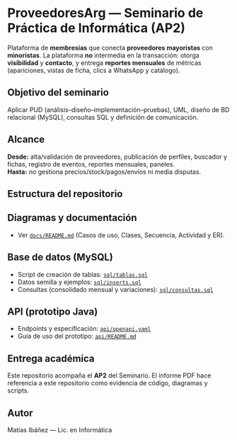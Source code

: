 # ProveedoresArg — Seminario de Práctica de Informática (AP2)

Plataforma de **membresías** que conecta **proveedores mayoristas** con **minoristas**. La plataforma **no** intermedia en la transacción: otorga **visibilidad** y **contacto**, y entrega **reportes mensuales** de métricas (apariciones, vistas de ficha, clics a WhatsApp y catálogo).

## Objetivo del seminario
Aplicar PUD (análisis–diseño–implementación–pruebas), UML, diseño de BD relacional (MySQL), consultas SQL y definición de comunicación.

## Alcance
**Desde:** alta/validación de proveedores, publicación de perfiles, buscador y fichas, registro de eventos, reportes mensuales, paneles.  
**Hasta:** no gestiona precios/stock/pagos/envíos ni media disputas.

## Estructura del repositorio


## Diagramas y documentación
- Ver [`docs/README.md`](docs/README.md) (Casos de uso, Clases, Secuencia, Actividad y ER).

## Base de datos (MySQL)
- Script de creación de tablas: [`sql/tablas.sql`](sql/tablas.sql)  
- Datos semilla y ejemplos: [`sql/inserts.sql`](sql/inserts.sql)  
- Consultas (consolidado mensual y variaciones): [`sql/consultas.sql`](sql/consultas.sql)

## API (prototipo Java)
- Endpoints y especificación: [`api/openapi.yaml`](api/openapi.yaml)  
- Guía de uso del prototipo: [`api/README.md`](api/README.md)

## Entrega académica
Este repositorio acompaña el **AP2** del Seminario. El informe PDF hace referencia a este repositorio como evidencia de código, diagramas y scripts.

## Autor
Matías Ibáñez — Lic. en Informática

